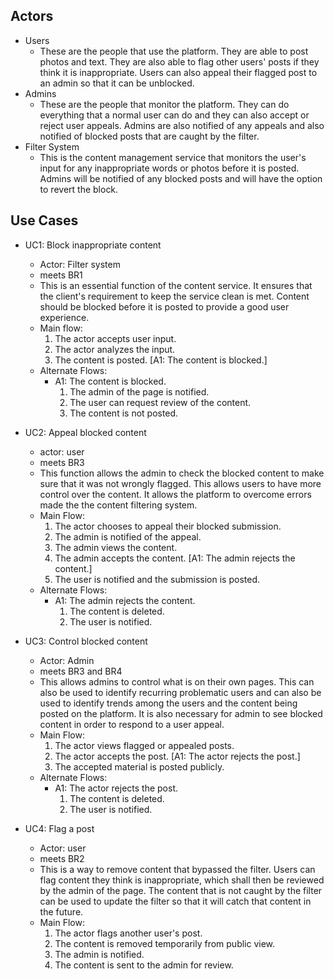 ## Actors
- Users
  - These are the people that use the platform. They are able to post photos and text. They are also able to flag other users' posts if they think it is
  inappropriate. Users can also appeal their flagged post to an admin so that it can be unblocked.
- Admins
  - These are the people that monitor the platform. They can do everything that a normal user can do and they can also accept or reject user appeals. Admins are also notified of any appeals and also notified of blocked posts that are caught by the filter.
- Filter System
  - This is the content management service that monitors the user's input for any inappropriate words or photos before it is posted. Admins will be notified of any blocked posts and will have the option to revert the block.

## Use Cases 
- UC1: Block inappropriate content
  - Actor: Filter system
  - meets BR1
  - This is an essential function of the content service. It ensures that the client's requirement to keep the service clean is met. Content should be blocked before it is posted to provide a good user experience.
   - Main flow:
        1. The actor accepts user input.    
        2. The actor analyzes the input.
        3. The content is posted. [A1: The content is blocked.]
   - Alternate Flows:
        - A1: The content is blocked.
          1. The admin of the page is notified.
          2. The user can request review of the content.
          3. The content is not posted.


- UC2: Appeal blocked content
  - actor: user
  - meets BR3
  - This function allows the admin to check the blocked content to make sure that it was not wrongly flagged. This allows users to have more control over the content. It allows the platform to  overcome errors made the the content filtering system.
  - Main Flow:
    1. The actor chooses to appeal their blocked submission.
    2. The admin is notified of the appeal.
    3. The admin views the content.
    4. The admin accepts the content. [A1: The admin rejects the content.]
    5. The user is notified and the submission is posted.
  - Alternate Flows:
    - A1: The admin rejects the content.
      1. The content is deleted.
      2. The user is notified.


- UC3: Control blocked content
  - Actor: Admin
  - meets BR3 and BR4
  - This allows admins to control what is on their own pages. This can also be used to identify recurring problematic users and can also be used to identify trends among the users and the content being posted on the platform. It is also necessary for admin to see blocked content in order to respond to a user appeal.
  - Main Flow:
       1. The actor views flagged or appealed posts.
       2. The actor accepts the post. [A1: The actor rejects the post.]
       3. The accepted material is posted publicly.
  - Alternate Flows:
    - A1: The actor rejects the post.
      1. The content is deleted.
      2. The user is notified.


- UC4: Flag a post
   - Actor: user
   - meets BR2
   - This is a way to remove content that bypassed the filter. Users can flag content they think is inappropriate, which shall then be reviewed by the admin of the page. The content that is not caught by the filter can be used to update the filter so that it will catch that content in the future.
   - Main Flow:
     1. The actor flags another user's post.
     2. The content is removed temporarily from public view.
     3. The admin is notified.
     4. The content is sent to the admin for review.
